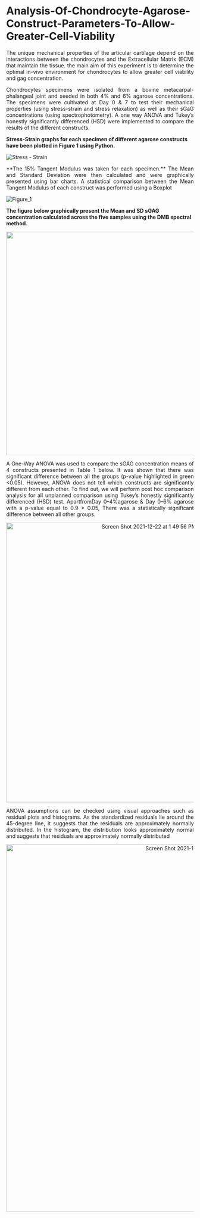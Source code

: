 # Analysis-Of-Chondrocyte-Agarose-Construct-Parameters-To-Allow-Greater-Cell-Viability
<p align="justify">
The unique mechanical properties of the articular cartilage depend on the interactions between the chondrocytes and the Extracellular Matrix (ECM) that maintain the tissue. the main aim of this experiment is to determine the optimal in-vivo environment for chondrocytes to allow greater cell viability and gag concentration.
</p>

<p align="justify">
Chondrocytes specimens were isolated from a bovine metacarpal-phalangeal joint and seeded in both 4% and 6% agarose concentrations. The specimens were cultivated at Day 0 & 7 to test their mechanical properties (using stress-strain and stress relaxation) as well as their sGaG concentrations (using spectrophotometry). A one way ANOVA and Tukey’s honestly significantly differenced (HSD) were implemented to compare the results of the different constructs.
</p>

**Stress-Strain graphs for each specimen of different agarose constructs have been plotted in Figure 1 using Python.**

<p align="center">
  
![Stress - Strain](https://user-images.githubusercontent.com/70657426/147086309-cc255169-c0d7-4fd1-8466-eb8b1dac954e.png)
</p>

<p align="justify">
**The 15% Tangent Modulus was taken for each specimen.** 
The Mean and Standard Deviation were then calculated and were graphically presented using bar charts. A statistical comparison between the Mean Tangent Modulus of each construct was performed using a Boxplot
</p>

<p align="center">
  
![Figure_1](https://user-images.githubusercontent.com/70657426/147086751-079fce01-7804-4ba9-8c45-14d78a937bcd.png)
</p>

**The figure below graphically present the Mean and SD sGAG concentration calculated across the five samples using the DMB spectral method.**

<p align="center">
 <img src="https://user-images.githubusercontent.com/70657426/147086837-e1b57483-a2f9-4ded-aced-ba299f3065e9.png"  width="600" height="600" />

</p>


<p align="justify">
A One-Way ANOVA was used to compare the sGAG concentration means of 4 constructs presented in Table 1 below. It was shown that there was significant difference between all the groups (p-value highlighted in green <0.05). However, ANOVA does not tell which constructs are significantly different from each other. To find out, we will perform post hoc comparison analysis for all unplanned comparison using Tukey’s honestly significantly differenced (HSD) test. ApartfromDay 0–4%agarose & Day 0–6% agarose with a p-value equal to 0.9 > 0.05, There was a statistically significant difference between all other groups.
</p>
  
<p align="center">
<img width="751" alt="Screen Shot 2021-12-22 at 1 49 56 PM" src="https://user-images.githubusercontent.com/70657426/147088537-fb9e3800-a126-4dad-a744-5cc2dded70ba.png">
</p>

<p align="justify">
ANOVA assumptions can be checked using visual approaches such as residual plots and histograms. As the standardized residuals lie around the 45-degree line, it suggests that the residuals are approximately normally distributed. In the histogram, the distribution looks approximately normal and suggests that residuals are approximately normally distributed
</p>

<p align="center">
<img width="986" alt="Screen Shot 2021-12-22 at 1 52 35 PM" src="https://user-images.githubusercontent.com/70657426/147088850-e68d64b9-163c-49c7-ba89-229f7b54d2f0.png">
</p>


